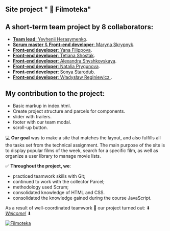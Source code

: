 ## Site project " :movie_camera: Filmoteka"
## A short-term team project by 8 collaborators:
- [**Team lead**: Yevhenii Herasymenko](https://github.com/Zhekager).
- [**Scrum master** & **Front-end developer**: Maryna Skrypnyk](https://github.com/Maryna-Skrypnyk).
- [**Front-end developer**: Yana Filippova](https://github.com/Yana-Filippova).
- [**Front-end developer**: Tetiana Shostak](https://github.com/Tetiana1386).
- [**Front-end developer**: Alexandra Shyshkovskaya](https://github.com/Alexandra-Shyshkovskaya).
- [**Front-end developer**: Natalia Prygunova](https://github.com/pryhunova).
- [**Front-end developer**: Sonya Starodub](https://github.com/sonya287).
- [**Front-end developer**: Władysław Reginiewicz ](https://github.com/Trevoule).

## My contribution to the project:
- Basic markup in index.html.
- Create project structure and parcels for components.
- slider with trailers.
- footer with our team modal.
- scroll-up button.


:computer: **Our goal** was to make a site that matches the layout, and also fulfills all the tasks set from the technical assignment. The main purpose of the site is to display popular films of the week, search for a specific film, as well as organize a user library to manage movie lists.

:white_check_mark: **Throughout the project, we**:

- practiced teamwork skills with Git;
- continued to work with the collector Parcel;
- methodology used Scrum;
- consolidated knowledge of HTML and CSS.
- consolidated the knowledge gained during the course JavaScript.


As a result of well-coordinated teamwork :handshake: our project turned out: ⬇ [_Welcome!_](https://github.com/Zhekager/project-Filmoteka) ⬇

<a href="https://zhekager.github.io/project-Filmoteka/index.html"><img src="https://i.ibb.co/543th4v/Screenshot-2021-06-07-152531.png" alt="Filmoteka" border="0"></a>

